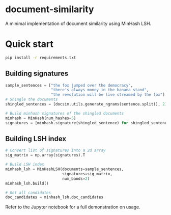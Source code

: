 # document-similarity

A minimal implementation of document similarity using MinHash LSH.


# Quick start

```bash
pip install -r requirements.txt
```

## Building signatures

```python
sample_sentences = ["the fox jumped over the democracy", 
                    "there's always money in the banana stand",
                    "the revolution will be live streamed by the fox"]
# Shingle the documents
shingled_sentences = [docsim.utils.generate_ngrams(sentence.split(), 2) for sentence in sample_sentences]

# Build minhash signatures of the shingled documents
minhash = MinHash(num_hashes=5)
signatures = [minhash.signature(shingled_sentence) for shingled_sentence in shingled_sentences]
```

## Building LSH index
```python
# Convert list of signatures into a 2d array
sig_matrix = np.array(signatures).T

# Build LSH index
minhash_lsh = MinHashLSH(documents=sample_sentences, 
                         signatures=sig_matrix, 
                         num_bands=2)
minhash_lsh.build()

# Get all candidates
doc_candidates = minhash_lsh.doc_candidates
```


Refer to the Jupyter notebook for a full demonstration on usage.




